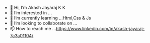 - 👋 Hi, I’m Akash Jayaraj K K
- 👀 I’m interested in ...
- 🌱 I’m currently learning ...Html,Css & Js
- 💞️ I’m looking to collaborate on ...
- 📫 How to reach me ...https://www.linkedin.com/in/akash-jayaraj-7a3a01104/

<!---
ash1919/ash1919 is a ✨ special ✨ repository because its `README.md` (this file) appears on your GitHub profile.
You can click the Preview link to take a look at your changes.
--->
